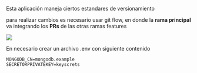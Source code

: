 Esta aplicación maneja ciertos estandares de versionamiento

para realizar cambios es necesario usar git flow, en donde la **rama principal** va integrando los **PRs** de las otras ramas features

![](https://leanstack.files.wordpress.com/2018/04/d625b-gitflow.jpg?w=1400)

En necesario crear un archivo .env con siguiente contenido

    MONGODB_CN=mongodb.example
    SECRETORPRIVATEKEY=keyscrets
